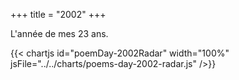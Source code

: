 +++
title = "2002"
+++

L'année de mes 23 ans.

{{< chartjs id="poemDay-2002Radar" width="100%" jsFile="../../charts/poems-day-2002-radar.js" />}}